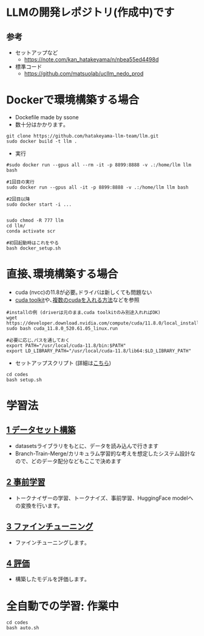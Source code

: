 # LLMの開発レポジトリ(作成中)です
## 参考
- セットアップなど
  - https://note.com/kan_hatakeyama/n/nbea55ed4498d
- 標準コード
  - https://github.com/matsuolab/ucllm_nedo_prod

# Dockerで環境構築する場合
- Dockefile made by ssone
- 数十分はかかります｡
~~~
git clone https://github.com/hatakeyama-llm-team/llm.git
sudo docker build -t llm .
~~~

- 実行
~~~
#sudo docker run --gpus all --rm -it -p 8899:8888 -v .:/home/llm llm bash

#1回目の実行
sudo docker run --gpus all -it -p 8899:8888 -v .:/home/llm llm bash

#2回目以降
sudo docker start -i ...


sudo chmod -R 777 llm
cd llm/
conda activate scr

#初回起動時はこれをやる
bash docker_setup.sh

~~~



# 直接､環境構築する場合
- cuda (nvcc)の11.8が必要｡ドライバは新しくても問題ない
- [cuda toolkit](https://developer.nvidia.com/cuda-11-8-0-download-archive?target_os=Linux&target_arch=x86_64&Distribution=Ubuntu&target_version=18.04&target_type=runfile_local)や､[複数のcudaを入れる方法](https://qiita.com/takeajioka/items/8737fab5cffbe0118fea)などを参照
~~~
#installの例 (driverは元のまま､cuda toolkitのみ別途入れればOK)
wget https://developer.download.nvidia.com/compute/cuda/11.8.0/local_installers/cuda_11.8.0_520.61.05_linux.run
sudo bash cuda_11.8.0_520.61.05_linux.run

#必要に応じ､パスを通しておく
export PATH="/usr/local/cuda-11.8/bin:$PATH"
export LD_LIBRARY_PATH="/usr/local/cuda-11.8/lib64:$LD_LIBRARY_PATH"
~~~

- セットアップスクリプト  (詳細は[こちら](https://note.com/kan_hatakeyama/n/nbea55ed4498d))
~~~
cd codes
bash setup.sh
~~~

# 学習法
## [1 データセット構築](./codes/1_load_dataset/)
- datasetsライブラリをもとに、データを読み込んで行きます
- Branch-Train-Merge/カリキュラム学習的な考えを想定したシステム設計なので、どのデータ配分などもここで決めます
  
## [2 事前学習](./codes/2_pretrain/)
- トークナイザーの学習、トークナイズ、事前学習、HuggingFace modelへの変換を行います。

## [3 ファインチューニング](./codes/3_finetune/)
- ファインチューニングします｡

## [4 評価](./codes/4_eval/)
- 構築したモデルを評価します｡

# 全自動での学習: 作業中
~~~
cd codes
bash auto.sh
~~~